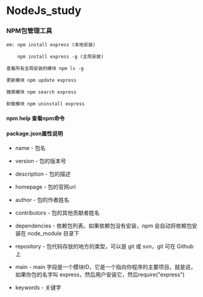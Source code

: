# NodeJs_study

### NPM包管理工具

    em: npm install express (本地安装)

        npm install express -g (全局安装)

    查看所有全局安装的模块 npm ls -g

    更新模块 npm update express

    搜索模块 npm search express

    卸载模块 npm uninstall express

#### npm help 查看npm命令

#### package.json属性说明

* name - 包名

* version - 包的版本号

* description - 包的描述

* homepage - 包的官网url

* author - 包的作者姓名

* contributors - 包的其他贡献者姓名

* dependencies - 依赖包列表。如果依赖包没有安装，npm 会自动将依赖包安装在 node_module 目录下

* repository - 包代码存放的地方的类型，可以是 git 或 svn，git 可在 Github 上

* main - main 字段是一个模块ID，它是一个指向你程序的主要项目。就是说，如果你包的名字叫 express，然后用户安装它，然后require("express")

* keywords - 关键字
